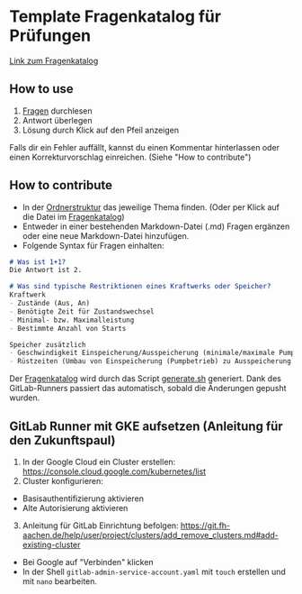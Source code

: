 # Template Fragenkatalog für Prüfungen

[Link zum Fragenkatalog](./Fragenkatalog.md)

## How to use
1. [Fragen](./Fragenkatalog.md) durchlesen
2. Antwort überlegen
3. Lösung durch Klick auf den Pfeil anzeigen

Falls dir ein Fehler auffällt, kannst du einen Kommentar hinterlassen oder einen Korrekturvorschlag einreichen. (Siehe "How to contribute")

## How to contribute
- In der [Ordnerstruktur](./Fragenkatalog) das jeweilige Thema finden. (Oder per Klick auf die Datei im [Fragenkatalog](./Fragenkatalog.md))
- Entweder in einer bestehenden Markdown-Datei (.md) Fragen ergänzen oder eine neue Markdown-Datei hinzufügen.
- Folgende Syntax für Fragen einhalten:
```markdown
# Was ist 1+1?
Die Antwort ist 2.

# Was sind typische Restriktionen eines Kraftwerks oder Speicher?
Kraftwerk
- Zustände (Aus, An)
- Benötigte Zeit für Zustandswechsel
- Minimal- bzw. Maximalleistung
- Bestimmte Anzahl von Starts

Speicher zusätzlich
- Geschwindigkeit Einspeicherung/Ausspeicherung (minimale/maximale Pumpleistung)
- Rüstzeiten (Umbau von Einspeicherung (Pumpbetrieb) zu Ausspeicherung (Turbinenbetrieb))
```

Der [Fragenkatalog](./Fragenkatalog.md) wird durch das Script [generate.sh](./generate.sh) generiert. Dank des GitLab-Runners passiert das automatisch, sobald die Änderungen gepusht wurden.


## GitLab Runner mit GKE aufsetzen (Anleitung für den Zukunftspaul)
1. In der Google Cloud ein Cluster erstellen: https://console.cloud.google.com/kubernetes/list
2. Cluster konfigurieren:
  - Basisauthentifizierung aktivieren
  - Alte Autorisierung aktivieren
3. Anleitung für GitLab Einrichtung befolgen: https://git.fh-aachen.de/help/user/project/clusters/add_remove_clusters.md#add-existing-cluster
  - Bei Google auf "Verbinden" klicken
  - In der Shell `gitlab-admin-service-account.yaml` mit `touch` erstellen und mit `nano` bearbeiten.
